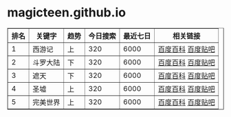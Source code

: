 # magicteen.github.io
<!DOCTYPE html>
<html lang="en">
<head>
    <meta charset="UTF-8">
    <meta name="viewport" content="width=device-width, initial-scale=1.0">
    <title>今日小说热度</title>
</head>
<body>
    <table border="1" align="center" cellpadding = "20" cellspaccing = "5">
        <tr><th>排名</th> <th>关键字</th> <th>趋势</th> <th>今日搜索</th><th>最近七日</th> <th>相关链接</th></tr>
        <tr><td>1</td> <td>西游记</td> <td>上</td> <td>320</td><td>6000</td> <td><a href="https://baike.baidu.com/item/%E8%A5%BF%E6%B8%B8%E8%AE%B0/5723">百度百科</a> <a href="https://tieba.baidu.com/f?kw=%CE%F7%D3%CE%BC%C7&fr=ala0&loc=rec">百度贴吧</a></td></tr>
        <tr><td>2</td> <td>斗罗大陆</td> <td>下</td> <td>320</td><td>6000</td> <td><a href="https://baike.baidu.com/item/%E6%96%97%E7%BD%97%E5%A4%A7%E9%99%86/5313?fr=aladdin">百度百科</a> <a href="https://tieba.baidu.com/f?kw=%B6%B7%C2%DE%B4%F3%C2%BD&fr=ala0&loc=rec">百度贴吧</a></td></tr>
        <tr><td>3</td> <td>遮天</td> <td>下</td> <td>320</td><td>6000</td> <td><a href="https://baike.baidu.com/item/%E9%81%AE%E5%A4%A9/7572?fr=aladdin">百度百科</a> <a href="https://tieba.baidu.com/f?kw=%D5%DA%CC%EC&fr=ala0&loc=rec">百度贴吧</a></td></tr>
        <tr><td>4</td> <td>圣墟</td> <td>上</td> <td>320</td><td>6000</td> <td><a href="https://baike.baidu.com/item/%E5%9C%A3%E5%A2%9F/20177753?fr=aladdin">百度百科</a> <a href="https://tieba.baidu.com/f?kw=%CA%A5%D0%E6&fr=ala0&loc=rec">百度贴吧</a></td></tr>
        <tr><td>5</td> <td>完美世界</td> <td>上</td> <td>320</td><td>6000</td> <td><a href="https://baike.baidu.com/item/%E5%AE%8C%E7%BE%8E%E4%B8%96%E7%95%8C/9446056?fr=aladdin">百度百科</a> <a href="https://tieba.baidu.com/f?kw=%CD%EA%C3%C0%CA%C0%BD%E7&fr=ala0&tpl=5">百度贴吧</a></td></tr>
    </table>
</body>
</html>
